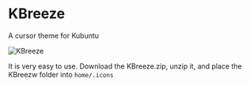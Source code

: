 # KBreeze
A cursor theme for Kubuntu

![KBreeze](https://github.com/meetdilip/KBreeze/assets/6965443/115ea890-0b6f-49cf-b0dc-2a118283596b)

It is very easy to use. Download the KBreeze.zip, unzip it, and place the KBreezw folder into `home/.icons`
